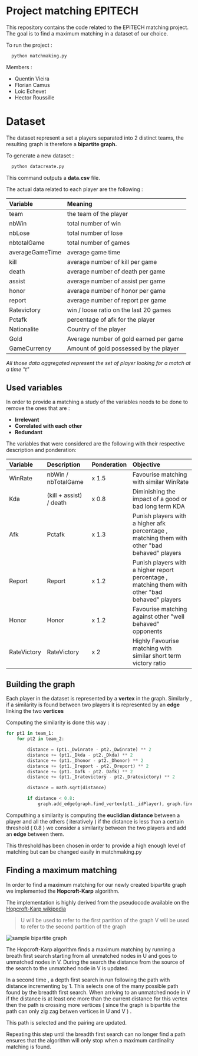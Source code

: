 # Project matching EPITECH

This repository contains the code related to the EPITECH matching project.
The goal is to find a maximum matching in a dataset of our choice.

To run the project :
```bash
  python matchmaking.py
```

Members :
- Quentin Vieira
- Florian Camus
- Loic Echevet
- Hector Roussille

# Dataset

The dataset represent a set a players separated into 2 distinct teams, the resulting graph is therefore a **bipartite graph.**

To generate a new dataset :
```bash
  python datacreate.py
```
This command outputs a **data.csv** file.

The actual data related to each player are the following :

| Variable      	| Meaning									|
| :---------------- |:------------------------------------------|
| team    			| the team of the player 					| 
| nbWin     		| total number of win    					| 
| nbLose 			| total number of lose   					| 
| nbtotalGame		| total number of games	 					| 
| averageGameTime 	| average game time							| 
| kill 				| average number of kill per game			| 
| death 			| average number of death per game			| 
| assist 			| average number of assist per game			|   
| honor 			| average number of honor per game  		| 
| report 			| average number of report per game 		| 
| Ratevictory 		| win / loose ratio on the last 20 games	|
| Pctafk 			| percentage of afk for the player 			|
| Nationalite 		| Country of the player						|
| Gold 				| Average number of gold earned per game 	| 
| GameCurrency 		| Amount of gold possessed by the player 	|


*All those data aggregated represent the set of player looking for a match at a time "t"*

## Used variables

In order to provide a matching a study of the variables needs to be done to remove the ones that are :
 -	**Irrelevant**
 -	**Correlated with each other**
 -	**Redundant**
 
 The variables that were considered are the following with their respective description and ponderation:
 
 
| Variable      	| Description 				| Ponderation 	| Objective |
|:----------------- |:--------------------------|:--------------|:----------|
| WinRate			| nbWin / nbTotalGame 		| x 1.5			| Favourise matching with similar WinRate |
| Kda    			| (kill + assist) / death 	| x 0.8			| Diminishing the impact of a good or bad long term KDA |
| Afk 				| Pctafk					| x 1.3			| Punish players with a higher afk percentage , matching them with other "bad behaved" players |
| Report			| Report 					| x 1.2 		| Punish players with a higher report percentage , matching them with other "bad behaved" players |
| Honor 			| Honor 					| x 1.2 		| Favourise matching against other "well behaved" opponents |
| RateVictory		| RateVictory 				| x 2 			| Highly Favourise matching with similar short term victory ratio | 

## Building the graph

Each player in the dataset is represented by a  **vertex** in the graph.
Similarly , if a similarity is found between two players it is represented by an **edge** linking the two **vertices**

Computing the similarity is done this way : 

```python
for pt1 in team_1:
    for pt2 in team_2:

        distance = (pt1._Dwinrate - pt2._Dwinrate) ** 2
        distance += (pt1._Dkda - pt2._Dkda) ** 2
        distance += (pt1._Dhonor - pt2._Dhonor) ** 2
        distance += (pt1._Dreport - pt2._Dreport) ** 2
        distance += (pt1._Dafk - pt2._Dafk) ** 2
        distance += (pt1._Dratevictory - pt2._Dratevictory) ** 2

        distance = math.sqrt(distance)

        if distance < 0.8:
            graph.add_edge(graph.find_vertex(pt1._idPlayer), graph.find_vertex(pt2._idPlayer))

```
Computhing a similarity is computing the **euclidian distance** between a player and all the others ( iteratively ) if the distance is less than a certain threshold ( 0.8 ) we consider a similarity between the two players and add an **edge** between them.

This threshold has been chosen in order to provide a high enough level of matching but can be changed easily in matchmaking.py

## Finding a maximum matching

In order to find a maximum matching for our newly created bipartite graph we implemented the **Hopcroft-Karp** algorithm.

The implementation is highly derived from the pseudocode available on the [Hopcroft-Karp wikipedia](https://en.wikipedia.org/wiki/Hopcroft%E2%80%93Karp_algorithm)

> U will be used to refer to the first partition of the graph
> V will be used to refer to the second partition of the graph

![sample bipartite graph](https://i.stack.imgur.com/6z72n.png)

The Hopcroft-Karp algorithm finds a maximum matching by running a breath first search starting from all unmatched nodes in U and goes to unmatched nodes in V. During the search the distance from the source of the search to the unmatched node in V is updated.

In a second time , a depth first search in run following the path with distance incrementing by 1. This selects one of the many possible path found by the breadth first search.  When arriving to an unmatched node in V if the distance is at least one more than the current distance for this vertex then the path is crossing more vertices ( since the graph is bipartite the path can only zig zag betwen vertices in U and V ) .

This path is selected and the pairing are updated. 

Repeating this step until the breadth first search can no longer find a path ensures that the algorithm will only stop when a maximum cardinality matching is found.
